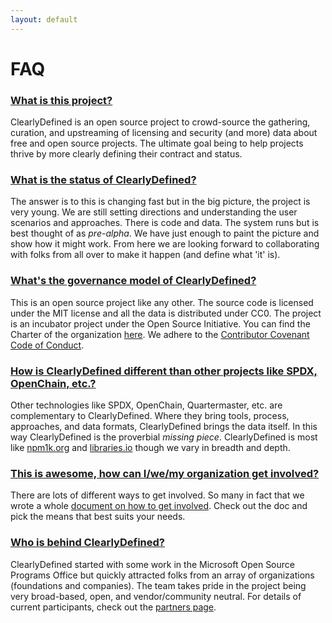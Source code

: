 ```yaml
---
layout: default
---
```


# FAQ

### [What is this project?](#what-is-it)

ClearlyDefined is an open source project to crowd-source the gathering, curation, and
upstreaming of licensing and security (and more) data about free and open source
projects. The ultimate goal being to help projects thrive by more clearly defining
their contract and status.

### [What is the status of ClearlyDefined?](#status)

The answer is to this is changing fast but in the big picture, the project is very young. We are still
setting directions and understanding the user scenarios and approaches. There is code and data.
The system runs but is best thought of as _pre-alpha_. We have just enough to paint the picture
and show how it might work. From here we are looking forward to collaborating with folks from all
over to make it happen (and define what 'it' is).

### [What's the governance model of ClearlyDefined?](#governance-model)

This is an open source project like any other. The source code is licensed
under the MIT license and all the data is distributed under CC0. The project is an incubator
project under the Open Source Initiative. You can find the Charter of the organization
[here](charter). We adhere to the [Contributor Covenant Code of
Conduct](CODE_OF_CONDUCT).

### [How is ClearlyDefined different than other projects like SPDX, OpenChain, etc.?](#how-is-this-different)

Other technologies like SPDX, OpenChain, Quartermaster, etc. are
complementary to ClearlyDefined. Where they bring tools, process, approaches,
and data formats, ClearlyDefined brings the data itself. In this way ClearlyDefined is the
proverbial _missing piece_. ClearlyDefined is most like [npm1k.org](https://npm1k.org) and
[libraries.io](https://libraries.io) though we vary in breadth and depth.

### [This is awesome, how can I/we/my organization get involved?](#get-involved)

There are lots of different ways to get involved. So many in fact that we wrote a whole
[document on how to get involved](get-involved). Check out the doc and pick the means that
best suits your needs.

### [Who is behind ClearlyDefined?](#who)

ClearlyDefined started with some work in the Microsoft Open Source Programs Office but quickly attracted
folks from an array of organizations (foundations and companies). The team takes pride in the project
being very broad-based, open, and vendor/community neutral. For details of current participants, check out the
[partners page](https://clearlydefined.io/about).
